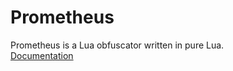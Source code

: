 # Prometheus
Prometheus is a Lua obfuscator written in pure Lua.  
[Documentation](https://levno-710.gitbook.io/prometheus/)